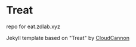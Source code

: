 # Treat

repo for eat.zdlab.xyz

Jekyll template based on "Treat" by [CloudCannon](http://cloudcannon.com/)
